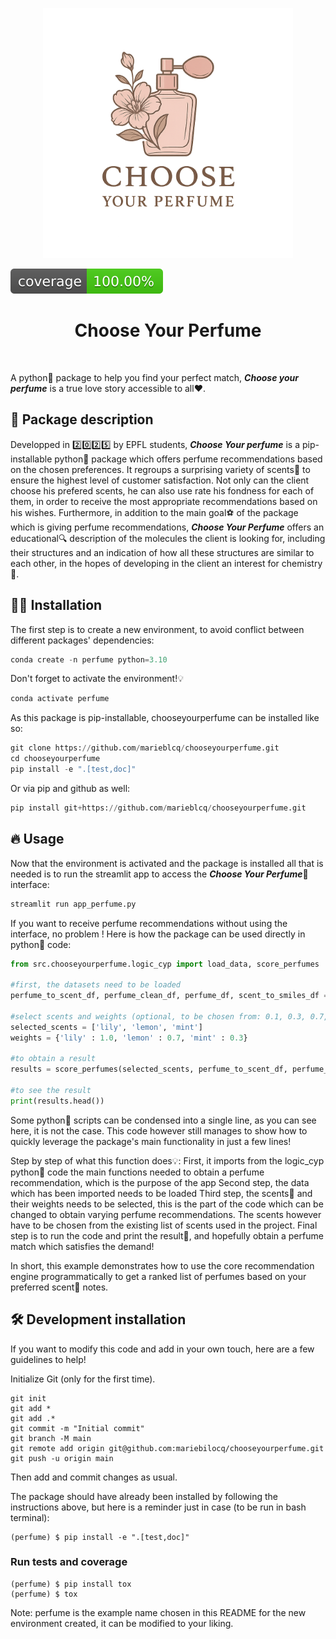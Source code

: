 <p align="center">
  <img src="assets/logo.png" alt="Project Logo" width="400"/>
</p>

![Coverage Status](assets/coverage-badge.svg)

<h1 align="center">
Choose Your Perfume 
</h1>

<br>


A python🐍 package to help you find your perfect match, ***Choose your perfume*** is a true love story accessible to all❤️.

## 📝 Package description

Developped in 2️⃣0️⃣2️⃣5️⃣ by EPFL students, ***Choose Your perfume*** is a pip-installable python🐍 package which offers perfume recommendations based on the chosen preferences. It regroups a surprising variety of scents🌸 to ensure the highest level of customer satisfaction. Not only can the client choose his prefered scents, he can also use rate his fondness for each of them, in order to receive the most appropriate recommendations based on his wishes. Furthermore, in addition to the main goal⚽ of the package which is giving perfume recommendations, ***Choose Your Perfume*** offers an educational🔍 description of the molecules the client is looking for, including their structures and an indication of how all these structures are similar to each other, in the hopes of developing in the client an interest for chemistry🧪.

## 👩‍💻 Installation

The first step is to create a new environment, to avoid conflict between different packages' dependencies:

```python
conda create -n perfume python=3.10
```

Don't forget to activate the environment!💡

```python
conda activate perfume
```

As this package is pip-installable, chooseyourperfume can be installed like so:

```python
git clone https://github.com/marieblcq/chooseyourperfume.git
cd chooseyourperfume
pip install -e ".[test,doc]"
```

Or via pip and github as well:

```python
pip install git+https://github.com/marieblcq/chooseyourperfume.git
```

## 🔥 Usage

Now that the environment is activated and the package is installed all that is needed is to run the streamlit app to access the ***Choose Your Perfume***🌸 interface:

```python
streamlit run app_perfume.py
```

If you want to receive perfume recommendations without using the interface, no problem ! Here is how the package can be used directly in python🐍 code:

```python
from src.chooseyourperfume.logic_cyp import load_data, score_perfumes

#first, the datasets need to be loaded
perfume_to_scent_df, perfume_clean_df, perfume_df, scent_to_smiles_df = load_data()

#select scents and weights (optional, to be chosen from: 0.1, 0.3, 0.7, 1.0, 1.5 0.1 being 'its okay' and 1.5 being 'obsessed!')
selected_scents = ['lily', 'lemon', 'mint']
weights = {'lily' : 1.0, 'lemon' : 0.7, 'mint' : 0.3}

#to obtain a result
results = score_perfumes(selected_scents, perfume_to_scent_df, perfume_df, weights)

#to see the result
print(results.head())
```

Some python🐍 scripts can be condensed into a single line, as you can see here, it is not the case. This code however still manages to show how to quickly leverage the package's main functionality in just a few lines!

Step by step of what this function does💡:
First, it imports from the logic_cyp python🐍 code the main functions needed to obtain a perfume recommendation, which is the purpose of the app
Second step, the data which has been imported needs to be loaded
Third step, the scents🌸 and their weights needs to be selected, this is the part of the code which can be changed to obtain varying perfume recommendations. The scents however have to be chosen from the existing list of scents used in the project.
Final step is to run the code and print the result📝, and hopefully obtain a perfume match which satisfies the demand!

In short, this example demonstrates how to use the core recommendation engine programmatically to get a ranked list of perfumes based on your preferred scent🌸 notes.

## 🛠️ Development installation

If you want to modify this code and add in your own touch, here are a few guidelines to help!

Initialize Git (only for the first time). 

```
git init
git add * 
git add .*
git commit -m "Initial commit" 
git branch -M main
git remote add origin git@github.com:mariebilocq/chooseyourperfume.git 
git push -u origin main
```

Then add and commit changes as usual. 

The package should have already been installed by following the instructions above, but here is a reminder just in case (to be run in bash terminal):

```
(perfume) $ pip install -e ".[test,doc]"
```

### Run tests and coverage

```
(perfume) $ pip install tox
(perfume) $ tox
```

Note: perfume is the example name chosen in this README for the new environment created, it can be modified to your liking.



